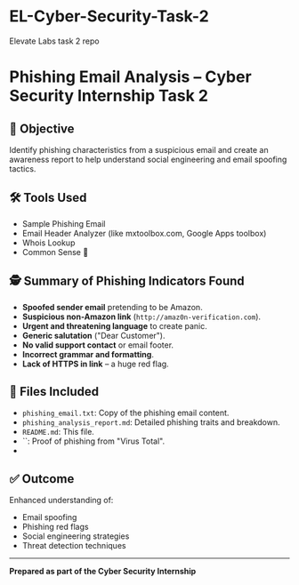 # EL-Cyber-Security-Task-2
Elevate Labs task 2 repo


# Phishing Email Analysis – Cyber Security Internship Task 2

## 📌 Objective
Identify phishing characteristics from a suspicious email and create an awareness report to help understand social engineering and email spoofing tactics.

## 🛠 Tools Used
- Sample Phishing Email 
- Email Header Analyzer (like mxtoolbox.com, Google Apps toolbox)
- Whois Lookup
- Common Sense 🙂

## 🕵️ Summary of Phishing Indicators Found
- **Spoofed sender email** pretending to be Amazon.
- **Suspicious non-Amazon link** (`http://amaz0n-verification.com`).
- **Urgent and threatening language** to create panic.
- **Generic salutation** ("Dear Customer").
- **No valid support contact** or email footer.
- **Incorrect grammar and formatting**.
- **Lack of HTTPS in link** – a huge red flag.

## 📄 Files Included
- `phishing_email.txt`: Copy of the phishing email content.
- `phishing_analysis_report.md`: Detailed phishing traits and breakdown.
- `README.md`: This file.
- ``: Proof of phishing from "Virus Total".
- 
## ✅ Outcome
Enhanced understanding of:
- Email spoofing
- Phishing red flags
- Social engineering strategies
- Threat detection techniques

---

**Prepared as part of the Cyber Security Internship**

